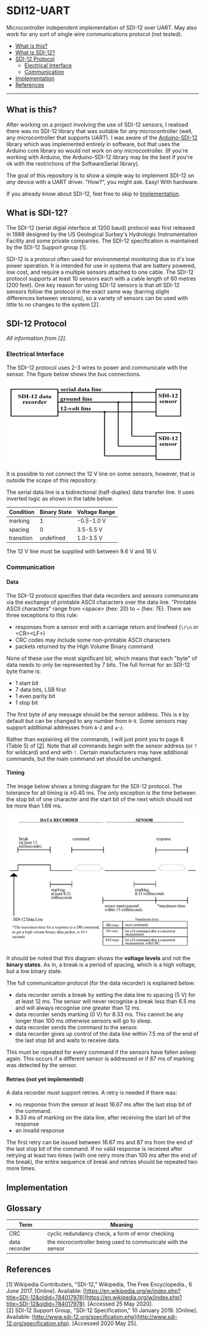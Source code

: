 # SDI12-UART

Microcontroller independent implementation of SDI-12 over UART.
May also work for any sort of single wire communications protocol (not tested).

- [What is this?](#what-is-this)
- [What is SDI-12?](#what-is-sdi-12)
- [SDI-12 Protocol](#sdi-12-protocol)
    - [Electrical Interface](#electrical-interface)
    - [Communication](#communication)
- [Implementation](#implementation)
- [References](#references)

---

## What is this?

After working on a project involving the use of SDI-12 sensors, I realised there was no SDI-12 library that was suitable for *any* microcontroller (well, any microcontroller that supports UART).
I was aware of the [Arduino-SDI-12](https://github.com/EnviroDIY/Arduino-SDI-12) library which was implemented entirely in software, but that uses the Arduino core library so would not work on *any* microcontroller.
(If you're working with Arduino, the Arduino-SDI-12 library may be the best if you're ok with the restrictions of the SoftwareSerial library).

The goal of this repository is to show a simple way to implement SDI-12 on *any* device with a UART driver.
"How?", you might ask.
Easy!
With hardware.

If you already know about SDI-12, feel free to skip to [Implementation](#implementation).

## What is SDI-12?

The SDI-12 (serial digial interface at 1200 baud) protocol was first released in 1988 designed by the US Geological Surbey's Hydrologic Instrumentation Facility and some private companies.
The SDI-12 specification is maintained by the SDI-12 Support group [1].

SDI-12 is a protocol often used for environmental monitoring due to it's low power operation.
It is intended for use in systems that are battery powered, low cost, and require a multiple sensors attached to one cable.
The SDI-12 protocol supports at least 10 sensors each with a cable length of 60 metres (200 feet).
One key reason for using SDI-12 sensors is that *all* SDI-12 sensors follow the protocol in the exact same way (barring slight differences between versions), so a variety of sensors can be used with little to no changes to the system [2].

## SDI-12 Protocol

*All information from [2]*.

### Electrical Interface

The SDI-12 protocol uses 2-3 wires to power and communicate with the sensor.
The figure below shows the bus connections.

![SDI-12 bus](img/sdi12-bus.png)

It is possible to not connect the 12 V line on some sensors, however, that is outside the scope of this repository.

The serial data line is a bidirectional (half-duplex) data transfer line.
It uses inverted logic as shown in the table below.

| Condition | Binary State | Voltage Range |
| --- | --- | --- |
| marking | 1 | -0.5-1.0 V |
| spacing | 0 | 3.5-5.5 V |
| transition | undefined | 1.0-3.5 V |

The 12 V line must be supplied with between 9.6 V and 16 V.

### Communication

#### Data

The SDI-12 protocol specifies that data recorders and sensors communicate via the exchange of printable ASCII characters over the data line.
"Printable ASCII characters" range from \<space\> (hex: 20) to ~ (hex: 7E).
There are three exceptions to this rule:

- responses from a sensor end with a carriage return and linefeed (`\r\n` or \<CR\>\<LF\>)
- CRC codes may include some non-printable ASCII characters
- packets returned by the High Volume Binary command

None of these use the most significant bit, which means that each "byte" of data needs to only be represented by 7 bits.
The full format for an SDI-12 byte frame is:

- 1 start bit
- 7 data bits, LSB first
- 1 even parity bit
- 1 stop bit

The first byte of any message should be the sensor address.
This is `0` by default but can be changed to any number from `0`-`9`.
Some sensors may support additional addresses from `A`-`Z` and `a`-`z`.

Rather than explaining all the commands, I will just point you to page 8 (Table 5) of [[2]](http://www.sdi-12.org/current_specification/SDI-12_version-1_4-Jan-10-2019.pdf).
Note that all commands begin with the sensor address (or `?` for wildcard) and end with `!`.
Certain manufacturers may have additional commands, but the main command set should be unchanged.

#### Timing

The image below shows a timing diagram for the SDI-12 protocol.
The tolerance for all timing is &pm;0.40 ms.
The only exception is the time between the stop bit of one character and the start bit of the next which should not be more than 1.66 ms.

![SDI-12 timing](img/sdi12-timing.png)

It should be noted that this diagram shows the **voltage levels** and not the **binary states**.
As in, a break is a period of spacing, which is a high voltage, but a low binary state.

The full communication protocol (for the data recorder) is explained below:

- data recorder sends a break by setting the data line to spacing (5 V) for at least 12 ms.
The sensor will never recognise a break less than 6.5 ms and will always recognise one greater than 12 ms.
- data recorder sends marking (0 V) for 8.33 ms.
This cannot be any longer than 100 ms otherwise sensors will go to sleep.
- data recorder sends the command to the sensor.
- data recorder gives up control of the data line within 7.5 ms of the end of the last stop bit and waits to receive data.

This must be repeated for every command if the sensors have fallen asleep again.
This occurs if a different sensor is addressed or if 87 ms of marking was detected by the sensor.

#### Retries (not yet implemented)

A data recorder must support retries.
A retry is needed if there was:

- no response from the sensor at least 16.67 ms after the last stop bit of the command.
- 8.33 ms of marking on the data line, after receiving the start bit of the response
- an invalid response

The first retry can be issued between 16.67 ms and 87 ms from the end of the last stop bit of the command.
If no valid response is received after retrying at least two times (with one retry more than 100 ms after the end of the break), the entire sequence of break and retries should be repeated two more times.

## Implementation

## Glossary

| Term | Meaning |
| --- | --- |
| CRC | cyclic redundancy check, a form of error checking |
| data recorder | the microcontroller being used to communicate with the sensor |

## References

[1] Wikipedia Contributers, "SDI-12," Wikipedia, The Free Encyclopedia., 6 June 2017. [Online]. Available: [https://en.wikipedia.org/w/index.php?title=SDI-12&oldid=784017978](https://en.wikipedia.org/w/index.php?title=SDI-12&oldid=784017978). [Accessed 25 May 2020].  
[2] SDI-12 Support Group, "SDI-12 Specification," 10 January 2019. [Online]. Available: [http://www.sdi-12.org/specification.php](http://www.sdi-12.org/specification.php). [Accessed 2020 May 25].
